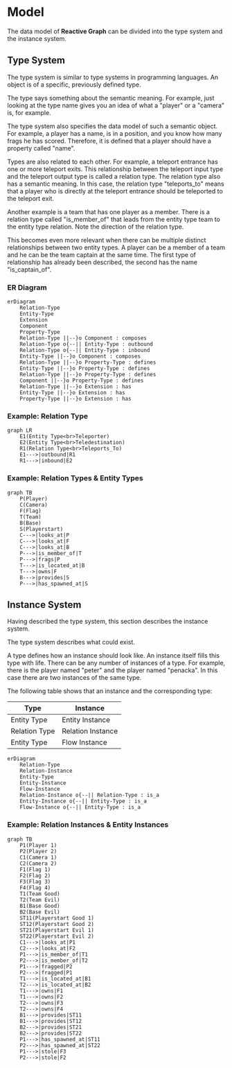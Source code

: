 # Model

The data model of **Reactive Graph** can be divided into the type system and the instance system.

## Type System

The type system is similar to type systems in programming languages. An object is of a specific, previously defined
type.

The type says something about the semantic meaning. For example, just looking at the type name gives you an idea of what
a "player" or a "camera" is, for example.

The type system also specifies the data model of such a semantic object. For example, a player has a name, is in a
position, and you know how many frags he has scored. Therefore, it is defined that a player should have a property
called "name".

Types are also related to each other. For example, a teleport entrance has one or more teleport exits. This relationship
between the teleport input type and the teleport output type is called a relation type. The relation type also has a
semantic meaning. In this case, the relation type "teleports_to" means that a player who is directly at the teleport
entrance should be teleported to the teleport exit.

Another example is a team that has one player as a member. There is a relation type called "is_member_of" that leads
from the entity type team to the entity type relation. Note the direction of the relation type.

This becomes even more relevant when there can be multiple distinct relationships between two entity types. A player can
be a member of a team and he can be the team captain at the same time. The first type of relationship has already been
described, the second has the name "is_captain_of".

### ER Diagram

```mermaid
erDiagram
    Relation-Type
    Entity-Type
    Extension
    Component
    Property-Type
    Relation-Type ||--}o Component : composes
    Relation-Type o{--|| Entity-Type : outbound
    Relation-Type o{--|| Entity-Type : inbound
    Entity-Type ||--}o Component : composes
    Relation-Type ||--}o Property-Type : defines
    Entity-Type ||--}o Property-Type : defines
    Relation-Type ||--}o Property-Type : defines
    Component ||--}o Property-Type : defines
    Relation-Type ||--}o Extension : has
    Entity-Type ||--}o Extension : has
    Property-Type ||--}o Extension : has
```

### Example: Relation Type

```mermaid
graph LR
    E1(Entity Type<br>Teleporter)
    E2(Entity Type<br>Teledestination)
    R1(Relation Type<br>Teleports_To)
    E1--->|outbound|R1
    R1--->|inbound|E2
```

### Example: Relation Types & Entity Types

```mermaid
graph TB
    P(Player)
    C(Camera)
    F(Flag)
    T(Team)
    B(Base)
    S(Playerstart)
    C--->|looks_at|P
    C--->|looks_at|F
    C--->|looks_at|B
    P--->|is_member_of|T
    P--->|frags|P
    T--->|is_located_at|B
    T--->|owns|F
    B--->|provides|S
    P--->|has_spawned_at|S
```

## Instance System

Having described the type system, this section describes the instance system.

The type system describes what could exist.

A type defines how an instance should look like. An instance itself fills this type with life. There can be any number
of instances of a type. For example, there is the player named "peter" and the player named "penacka". In this case
there are two instances of the same type.

The following table shows that an instance and the corresponding type:

| Type          | Instance          | 
|---------------|-------------------|
| Entity Type   | Entity Instance   |
| Relation Type | Relation Instance |
| Entity Type   | Flow Instance     |

```mermaid
erDiagram
    Relation-Type
    Relation-Instance
    Entity-Type
    Entity-Instance
    Flow-Instance
    Relation-Instance o{--|| Relation-Type : is_a
    Entity-Instance o{--|| Entity-Type : is_a
    Flow-Instance o{--|| Entity-Type : is_a
```

### Example: Relation Instances & Entity Instances

```mermaid
graph TB
    P1(Player 1)
    P2(Player 2)
    C1(Camera 1)
    C2(Camera 2)
    F1(Flag 1)
    F2(Flag 2)
    F3(Flag 3)
    F4(Flag 4)
    T1(Team Good)
    T2(Team Evil)
    B1(Base Good)
    B2(Base Evil)
    ST11(Playerstart Good 1)
    ST12(Playerstart Good 2)
    ST21(Playerstart Evil 1)
    ST22(Playerstart Evil 2)
    C1--->|looks_at|P1
    C2--->|looks_at|F2
    P1--->|is_member_of|T1
    P2--->|is_member_of|T2
    P1--->|fragged|P2
    P2--->|fragged|P1
    T1--->|is_located_at|B1
    T2--->|is_located_at|B2
    T1--->|owns|F1
    T1--->|owns|F2
    T2--->|owns|F3
    T2--->|owns|F4
    B1--->|provides|ST11
    B1--->|provides|ST12
    B2--->|provides|ST21
    B2--->|provides|ST22
    P1--->|has_spawned_at|ST11
    P2--->|has_spawned_at|ST22
    P1--->|stole|F3
    P2--->|stole|F2
```
